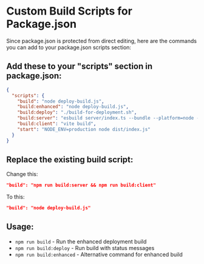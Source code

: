 # Custom Build Scripts for Package.json

Since package.json is protected from direct editing, here are the commands you can add to your package.json scripts section:

## Add these to your "scripts" section in package.json:

```json
{
  "scripts": {
    "build": "node deploy-build.js",
    "build:enhanced": "node deploy-build.js",
    "build:deploy": "./build-for-deployment.sh",
    "build:server": "esbuild server/index.ts --bundle --platform=node --format=esm --outfile=dist/index.js --external:@neondatabase/serverless --external:ws --external:../pkg --external:@babel/preset-typescript/package.json --external:lightningcss",
    "build:client": "vite build",
    "start": "NODE_ENV=production node dist/index.js"
  }
}
```

## Replace the existing build script:

Change this:
```json
"build": "npm run build:server && npm run build:client"
```

To this:
```json
"build": "node deploy-build.js"
```

## Usage:

- `npm run build` - Run the enhanced deployment build
- `npm run build:deploy` - Run build with status messages
- `npm run build:enhanced` - Alternative command for enhanced build